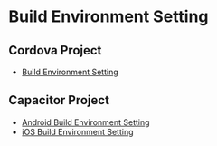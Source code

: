 # Build Environment Setting

## Cordova Project

- [Build Environment Setting](build-env-setting.md)

## Capacitor Project

- [Android Build Environment Setting](android-build-env-setting.md)
- [iOS Build Environment Setting](ios-build-env-setting.md)
